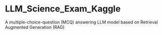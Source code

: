 # LLM_Science_Exam_Kaggle
A multiple-choice-question (MCQ) answering LLM model based on Retrieval Augmented Generation (RAG)

